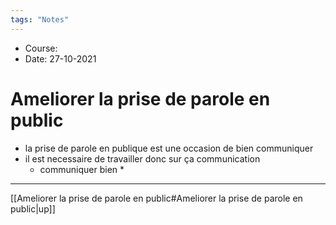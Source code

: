 ```yaml
---
tags: "Notes"
---
```


* Course:
* Date: 27-10-2021 


# Ameliorer la prise de parole en public
* la prise de parole en publique est une occasion de bien communiquer 
* il est necessaire de travailler donc sur ça communication
	* communiquer bien 
		* 


---
[[Ameliorer la prise de parole en public#Ameliorer la prise de parole en public|up]]